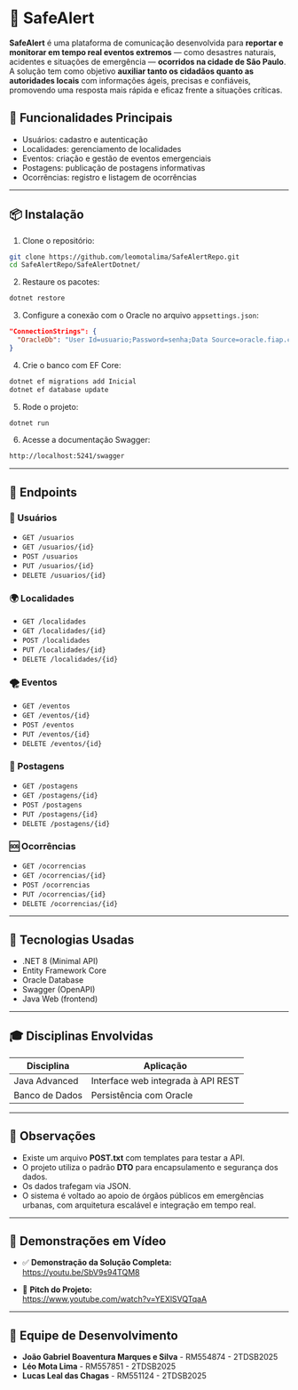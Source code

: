 # 🚨 SafeAlert
**SafeAlert** é uma plataforma de comunicação desenvolvida para **reportar e monitorar em tempo real eventos extremos** — como desastres naturais, acidentes e situações de emergência — **ocorridos na cidade de São Paulo**. A solução tem como objetivo **auxiliar tanto os cidadãos quanto as autoridades locais** com informações ágeis, precisas e confiáveis, promovendo uma resposta mais rápida e eficaz frente a situações críticas.

## 📌 Funcionalidades Principais

- Usuários: cadastro e autenticação
- Localidades: gerenciamento de localidades
- Eventos: criação e gestão de eventos emergenciais
- Postagens: publicação de postagens informativas
- Ocorrências: registro e listagem de ocorrências

---

## 📦 Instalação

1. Clone o repositório:

```bash
git clone https://github.com/leomotalima/SafeAlertRepo.git
cd SafeAlertRepo/SafeAlertDotnet/  
```

2. Restaure os pacotes:

```bash
dotnet restore
```

3. Configure a conexão com o Oracle no arquivo `appsettings.json`:

```json
"ConnectionStrings": {
  "OracleDb": "User Id=usuario;Password=senha;Data Source=oracle.fiap.com.br:1521/orcl"
}
```

4. Crie o banco com EF Core:

```bash
dotnet ef migrations add Inicial
dotnet ef database update
```

5. Rode o projeto:

```bash
dotnet run
```

6. Acesse a documentação Swagger:

```txt
http://localhost:5241/swagger
```

---

## 📂 Endpoints

### 👤 Usuários
- `GET /usuarios`
- `GET /usuarios/{id}`
- `POST /usuarios`
- `PUT /usuarios/{id}`
- `DELETE /usuarios/{id}`

### 🌍 Localidades
- `GET /localidades`
- `GET /localidades/{id}`
- `POST /localidades`
- `PUT /localidades/{id}`
- `DELETE /localidades/{id}`

### 🌪️ Eventos
- `GET /eventos`
- `GET /eventos/{id}`
- `POST /eventos`
- `PUT /eventos/{id}`
- `DELETE /eventos/{id}`

### 📢 Postagens
- `GET /postagens`
- `GET /postagens/{id}`
- `POST /postagens`
- `PUT /postagens/{id}`
- `DELETE /postagens/{id}`

### 🆘 Ocorrências
- `GET /ocorrencias`
- `GET /ocorrencias/{id}`
- `POST /ocorrencias`
- `PUT /ocorrencias/{id}`
- `DELETE /ocorrencias/{id}`

---

## 🧪 Tecnologias Usadas

- .NET 8 (Minimal API)
- Entity Framework Core
- Oracle Database
- Swagger (OpenAPI)
- Java Web (frontend)

---

## 🎓 Disciplinas Envolvidas

| Disciplina        | Aplicação                                                                 |
|-------------------|---------------------------------------------------------------------------|
| Java Advanced     | Interface web integrada à API REST                                        |
| Banco de Dados    | Persistência com Oracle                                                   |

---

## 📌 Observações

- Existe um arquivo **POST.txt** com templates para testar a API.
- O projeto utiliza o padrão **DTO** para encapsulamento e segurança dos dados.
- Os dados trafegam via JSON.
- O sistema é voltado ao apoio de órgãos públicos em emergências urbanas, com arquitetura escalável e integração em tempo real.

---

## 🎥 Demonstrações em Vídeo

- ✅ **Demonstração da Solução Completa:**  
  https://youtu.be/SbV9s94TQM8

- 🎤 **Pitch do Projeto:**  
  https://www.youtube.com/watch?v=YEXlSVQTqaA

---

## 👥 Equipe de Desenvolvimento

- **João Gabriel Boaventura Marques e Silva** - RM554874 - 2TDSB2025  
- **Léo Mota Lima** - RM557851 - 2TDSB2025  
- **Lucas Leal das Chagas** - RM551124 - 2TDSB2025
